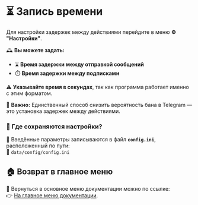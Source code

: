 # ⏳ Запись времени

Для настройки задержек между действиями перейдите в меню **⚙️ "Настройки"**.

🕰️ **Вы можете задать:**

- ⌛ **Время задержки между отправкой сообщений**
- ⏱️ **Время задержки между подписками**

⚠️ **Указывайте время в секундах**, так как программа работает именно с этим форматом.

🚨 **Важно:** Единственный способ снизить вероятность бана в Telegram — это установка задержек между действиями.

### 📂 Где сохраняются настройки?

💾 Введённые параметры записываются в файл **`config.ini`**, расположенный по пути:  
📍 `data/config/config.ini`

## 🏠 Возврат в главное меню

🔗 Вернуться в основное меню документации можно по ссылке:  
👉 [На главное меню документации](https://github.com/pyadrus/Telegram_Commentator_GPT/blob/9e3130f21e039bde487ee40cc2cdefce31c6b047/doc/doc.md).